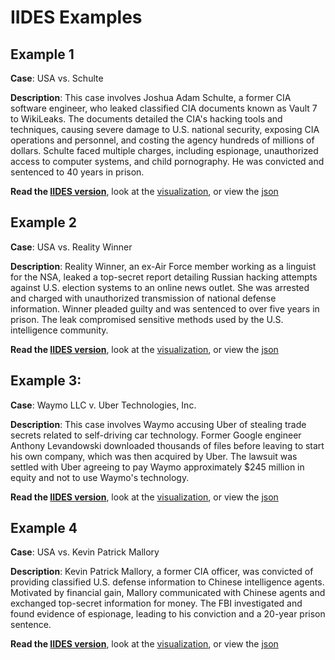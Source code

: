 # IIDES Examples

## Example 1

**Case**: USA vs. Schulte

**Description**: This case involves Joshua Adam Schulte, a former CIA software engineer, who leaked classified CIA documents known as Vault 7 to WikiLeaks. The documents detailed the CIA's hacking tools and techniques, causing severe damage to U.S. national security, exposing CIA operations and personnel, and costing the agency hundreds of millions of dollars. Schulte faced multiple charges, including espionage, unauthorized access to computer systems, and child pornography. He was convicted and sentenced to 40 years in prison.

**Read the [IIDES version](example1.md)**, look at the [visualization](pngs/Example1.png), or view the [json](json/example1.json)

## Example 2

**Case**: USA vs. Reality Winner

**Description**: Reality Winner, an ex-Air Force member working as a linguist for the NSA, leaked a top-secret report detailing Russian hacking attempts against U.S. election systems to an online news outlet. She was arrested and charged with unauthorized transmission of national defense information. Winner pleaded guilty and was sentenced to over five years in prison. The leak compromised sensitive methods used by the U.S. intelligence community.

**Read the [IIDES version](example2.md)**, look at the [visualization](pngs/Example2.png), or view the [json](json/example2.json)

## Example 3: 

**Case**: Waymo LLC v. Uber Technologies, Inc.

**Description**: This case involves Waymo accusing Uber of stealing trade secrets related to self-driving car technology. Former Google engineer Anthony Levandowski downloaded thousands of files before leaving to start his own company, which was then acquired by Uber. The lawsuit was settled with Uber agreeing to pay Waymo approximately $245 million in equity and not to use Waymo's technology.

**Read the [IIDES version](example3.md)**, look at the [visualization](pngs/Example3.png), or view the [json](json/example3.json)

## Example 4 

**Case**: USA vs. Kevin Patrick Mallory

**Description**: Kevin Patrick Mallory, a former CIA officer, was convicted of providing classified U.S. defense information to Chinese intelligence agents. Motivated by financial gain, Mallory communicated with Chinese agents and exchanged top-secret information for money. The FBI investigated and found evidence of espionage, leading to his conviction and a 20-year prison sentence.

**Read the [IIDES version](example4.md)**, look at the [visualization](pngs/Example4.png), or view the [json](json/example4.json)